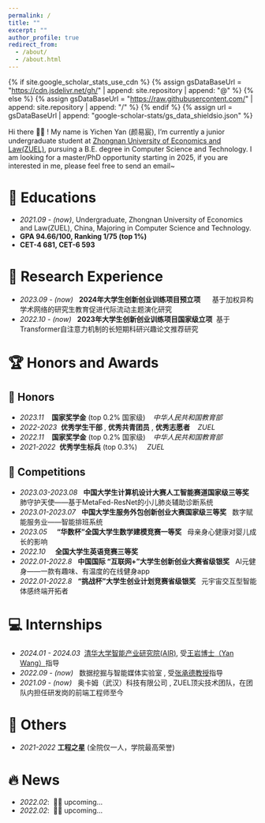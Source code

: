 ```yaml
---
permalink: /
title: ""
excerpt: ""
author_profile: true
redirect_from: 
  - /about/
  - /about.html
---
```


{% if site.google_scholar_stats_use_cdn %}
{% assign gsDataBaseUrl = "https://cdn.jsdelivr.net/gh/" | append: site.repository | append: "@" %}
{% else %}
{% assign gsDataBaseUrl = "https://raw.githubusercontent.com/" | append: site.repository | append: "/" %}
{% endif %}
{% assign url = gsDataBaseUrl | append: "google-scholar-stats/gs_data_shieldsio.json" %}

<span class='anchor' id='about-me'></span>


Hi there 👋👋 !
My name is Yichen Yan (颜易宸), I’m currently a junior undergraduate student at [Zhongnan University of Economics and Law(ZUEL)](https://www.zuel.edu.cn/), pursuing a B.E. degree in Computer Science and Technology.
I am looking for a master/PhD opportunity starting in 2025, if you are interested in me, please feel free to send an email~

# 📖 Educations
- *2021.09 - (now)*, Undergraduate, Zhongnan University of Economics and Law(ZUEL), China, Majoring in Computer Science and Technology.
- **GPA 94.66/100, Ranking 1/75 (top 1%)**
- **CET-4 681, CET-6 593**

# 📝 Research Experience
- *2023.09 - (now)* &nbsp; **2024年大学生创新创业训练项目预立项**   &nbsp; &nbsp;&nbsp; 基于加权异构学术网络的研究生教育促进代际流动主题演化研究
- *2022.10 - (now)* &nbsp; **2023年大学生创新创业训练项目国家级立项** &nbsp;基于Transformer自注意力机制的长短期科研兴趣论文推荐研究

# 🏆 Honors and Awards
## 🏅 Honors
- *2023.11*  &nbsp; &nbsp;**国家奖学金**   (top 0.2% 国家级)              &nbsp;&nbsp;      *中华人民共和国教育部*
- *2022-2023* &nbsp;**优秀学生干部** , **优秀共青团员** , **优秀志愿者**  &nbsp;&nbsp; *ZUEL*
- *2022.11*  &nbsp; &nbsp;**国家奖学金**   (top 0.2% 国家级)                &nbsp;&nbsp;    *中华人民共和国教育部*
- *2021-2022*&nbsp; **优秀学生标兵** (top 0.3%)                       &nbsp;&nbsp;&nbsp;    *ZUEL*
## 🎏 Competitions
- *2023.03-2023.08* &nbsp; **中国大学生计算机设计大赛人工智能赛道国家级三等奖** &nbsp; 肺守护天使——基于MetaFed-ResNet的小儿肺炎辅助诊断系统  
- *2023.01-2023.07* &nbsp; **中国大学生服务外包创新创业大赛国家级三等奖**       &nbsp;  数字赋能服务业——智能排班系统
- *2023.05*       &nbsp; &nbsp;  **“华数杯”全国大学生数学建模竞赛一等奖**     &nbsp;    母亲身心健康对婴儿成长的影响
- *2022.10*       &nbsp;  &nbsp; **全国大学生英语竞赛三等奖**         
- *2022.01-2022.8* &nbsp;  **中国国际 “互联网+”大学生创新创业大赛省级银奖**   &nbsp;    AI元健身——一款有趣味、有温度的在线健身app
- *2022.01-2022.8*  &nbsp; **“挑战杯”大学生创业计划竞赛省级银奖**           &nbsp;      元宇宙交互型智能体感终端开拓者

# 💻 Internships
- *2024.01 - 2024.03* &nbsp;[清华大学智能产业研究院(AIR)](https://air.tsinghua.edu.cn/), 受[王岩博士（Yan Wang）](https://yanwang202199.github.io/)指导
- *2022.09 - (now)*  &nbsp; 数据挖掘与智能媒体实验室 , 受[张承德教授](https://xagx.zuel.edu.cn/2016/0918/c7239a202075/page.htm)指导
- *2021.09 - (now)*  &nbsp; 奥卡姆（武汉）科技有限公司 , ZUEL顶尖技术团队，在团队内担任研发岗的前端工程师至今
  
# 💬 Others
- *2021-2022* **工程之星** (全院仅一人，学院最高荣誉)
  
# 🔥 News
- *2022.02*: &nbsp;🎉🎉 upcoming...
- *2022.02*: &nbsp;🎉🎉 upcoming...


